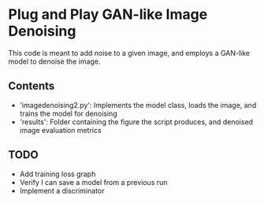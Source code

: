 # Plug and Play GAN-like Image Denoising

This code is meant to add noise to a given image, and employs a GAN-like model to denoise the image.

## Contents
- 'imagedenoising2.py': Implements the model class, loads the image, and trains the model for denoising
- 'results': Folder containing the figure the script produces, and denoised image evaluation metrics

## TODO
- Add training loss graph
- Verify I can save a model from a previous run
- Implement a discriminator
